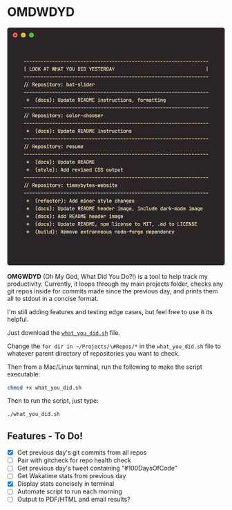 # OMDWDYD

![Screenshot of OMGWDYD](./OMGWDYD.png)

**OMGWDYD** (Oh My God, What Did You Do?!) is a tool to help track my productivity. Currently, it loops through my main projects folder, checks any git repos inside for commits made since the previous day, and prints them all to stdout in a concise format.

I'm still adding features and testing edge cases, but feel free to use it its helpful.

Just download the [`what_you_did.sh`](./what_you_did.sh) file.

Change the `for dir in ~/Projects/\#Repos/*` in the `what_you_did.sh` file to whatever parent directory of repositories you want to check.

Then from a Mac/Linux terminal, run the following to make the script executable:

```sh
chmod +x what_you_did.sh
```

Then to run the script, just type:

```sh
./what_you_did.sh
```

## Features - To Do!

- [x] Get previous day's git commits from all repos
- [ ] Pair with gitcheck for repo health check
- [ ] Get previous day's tweet containing “#100DaysOfCode”
- [ ] Get Wakatime stats from previous day
- [x] Display stats concisely in terminal
- [ ] Automate script to run each morning
- [ ] Output to PDF/HTML and email results?
